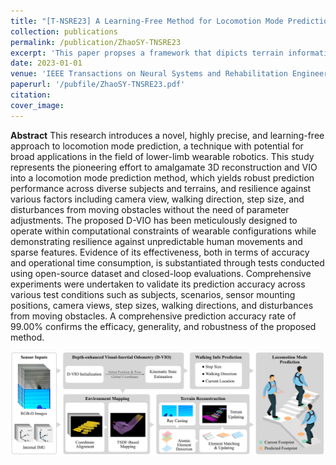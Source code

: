 ```yaml
---
title: "[T-NSRE23] A Learning-Free Method for Locomotion Mode Prediction by Terrain Reconstruction and Visual-Inertial Odometry"
collection: publications
permalink: /publication/ZhaoSY-TNSRE23
excerpt: 'This paper propses a framework that dipicts terrain information and human motion in a unified robust representation for wearable robot control. It avoids the learning process and presents generality across people and scenarios.'
date: 2023-01-01
venue: 'IEEE Transactions on Neural Systems and Rehabilitation Engineering'
paperurl: '/pubfile/ZhaoSY-TNSRE23.pdf'
citation: 
cover_image: 
---
```



**Abstract** This research introduces a novel, highly precise, and learning-free approach to locomotion mode prediction, a technique with potential for broad applications in the field of lower-limb wearable robotics. This study represents the pioneering effort to amalgamate 3D reconstruction and VIO into a locomotion mode prediction method, which yields robust prediction performance across diverse subjects and terrains, and resilience against various factors including camera view, walking direction, step size, and disturbances from moving obstacles without the need of parameter adjustments. The proposed D-VIO has been meticulously designed to operate within computational constraints of wearable configurations while demonstrating resilience against unpredictable human movements and sparse features. Evidence of its effectiveness, both in terms of accuracy and operational time consumption, is substantiated through tests conducted using open-source dataset and closed-loop evaluations. Comprehensive experiments were undertaken to validate its prediction accuracy across various test conditions such as subjects, scenarios, sensor mounting positions, camera views, step sizes, walking directions, and disturbances from moving obstacles. A comprehensive prediction accuracy rate of 99.00% confirms the efficacy, generality, and robustness of the proposed method.

![picture](/pubfile/ZhaoSY-TNSRE23.png)

